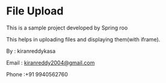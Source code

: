 File Upload
===========

This is a sample project developed by Spring roo

This helps in uploading files and displaying them(with iframe).

By    : kiranreddykasa


Email : kiranreddy2004@gmail.com

Phone :+91 9940562760

